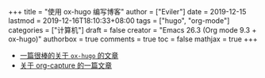 +++
title = "使用 ox-hugo 编写博客"
author = ["Eviler"]
date = 2019-12-15
lastmod = 2019-12-16T18:10:33+08:00
tags = ["hugo", "org-mode"]
categories = ["计算机"]
draft = false
creator = "Emacs 26.3 (Org mode 9.3 + ox-hugo)"
authorbox = true
comments = true
toc = false
mathjax = true
+++

-   [一篇很棒的关于 `ox-hugo` 的文章](https://sheishe.xyz/post/hugo-blogging-with-ox-hugo/)
-   [关于 org-capture 的一篇文章](http://www.zmonster.me/2018/02/28/org-mode-capture.html)
